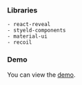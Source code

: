 ### Libraries

```
- react-reveal
- styeld-components
- material-ui
- recoil
```

### Demo

You can view the [demo](https://nextjs-ts-lp-template.vercel.app/).
